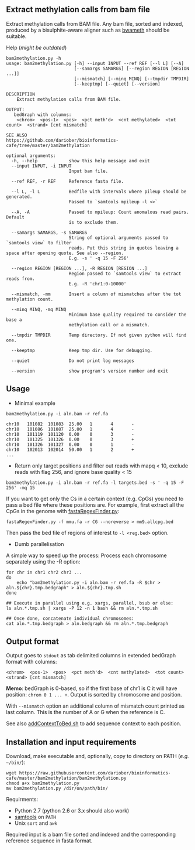 ## Extract methylation calls from bam file

Extract methylation calls from BAM file. Any bam file, sorted and indexed, produced by a bisulphite-aware aligner such as [bwameth](https://github.com/brentp/bwa-meth) should be suitable.

Help (*might be outdated*)

```
bam2methylation.py -h
usage: bam2methylation.py [-h] --input INPUT --ref REF [--l L] [--A]
                          [--samargs SAMARGS] [--region REGION [REGION ...]]
                          [--mismatch] [--minq MINQ] [--tmpdir TMPDIR]
                          [--keeptmp] [--quiet] [--version]

DESCRIPTION
    Extract methylation calls from BAM file.
    
OUTPUT:
   bedGraph with columns:
    <chrom>  <pos-1>  <pos>  <pct meth'd>  <cnt methylated>  <tot count>  <strand> [cnt mismatch]

SEE ALSO
https://github.com/dariober/bioinformatics-cafe/tree/master/bam2methylation

optional arguments:
  -h, --help            show this help message and exit
  --input INPUT, -i INPUT
                        Input bam file.
                                           
  --ref REF, -r REF     Reference fasta file.
                                           
  --l L, -l L           Bedfile with intervals where pileup should be generated.
                        Passed to `samtools mpileup -l <>`
                                           
  --A, -A               Passed to mpileup: Count anomalous read pairs. Default
                        is to exclude them.
                                           
  --samargs SAMARGS, -s SAMARGS
                        String of optional arguments passed to `samtools view` to filter
                        reads. Put this string in quotes leaving a space after opening quote. See also --region. 
                        E.g. -s ' -q 15 -F 256'
                                           
  --region REGION [REGION ...], -R REGION [REGION ...]
                        Region passed to `samtools view` to extract reads from.
                        E.g. -R 'chr1:0-10000'
                                           
  --mismatch, -mm       Insert a column of mismatches after the tot methylation count.
                                           
  --minq MINQ, -mq MINQ
                        Minimum base quality required to consider the base a
                        methylation call or a mismatch.
                                           
  --tmpdir TMPDIR       Temp directory. If not given python will find one.
                                           
  --keeptmp             Keep tmp dir. Use for debugging.
                                           
  --quiet               Do not print log messages
                                            
  --version             show program's version number and exit
```

## Usage

* Minimal example

```
bam2methylation.py -i aln.bam -r ref.fa

chr10   101082  101083  25.00   1       4       -
chr10   101086  101087  25.00   1       4       -
chr10   101119  101120  0.00    0       3       -
chr10   101325  101326  0.00    0       3       +
chr10   101326  101327  0.00    0       1       -
chr10   102013  102014  50.00   1       2       +
...
```

* Return only target positions and filter out reads with mapq < 10, exclude reads with flag 256, and ignore base quality < 15

```
bam2methylation.py -i aln.bam -r ref.fa -l targets.bed -s ' -q 15 -F 256' -mq 15
```

If you want to get only the Cs in a certain context (e.g. CpGs) you need to pass
a bed file where these positions are. For example, first extract all the CpGs in the genome with
[fastaRegexFinder.py](https://raw.githubusercontent.com/dariober/bioinformatics-cafe/master/fastaRegexFinder.py):

```
fastaRegexFinder.py -f mmu.fa -r CG --noreverse > mm9.allcpg.bed
```

Then pass the bed file of regions of interest to `-l <reg.bed>` option.

* Dumb parallelisation

A simple way to speed up the process: Process each chromosome separately using the -R option:

```
for chr in chr1 chr2 chr3 ...
do
    echo "bam2methylation.py -i aln.bam -r ref.fa -R $chr > aln.${chr}.tmp.bedgraph" > aln.${chr}.tmp.sh
done

## Execute in parallel using e.g. xargs, parallel, bsub or else:
ls aln.*.tmp.sh | xargs -P 12 -n 1 bash && rm aln.*.tmp.sh

## Once done, concatenate individual chromosomes:
cat aln.*.tmp.bedgraph > aln.bedgraph && rm aln.*.tmp.bedgraph
```

## Output format

Output goes to `stdout` as tab delimited columns in extended bedGraph format with columns:

```
<chrom>  <pos-1>  <pos>  <pct meth'd>  <cnt methylated>  <tot count>  <strand> [cnt mismatch]
```

**Memo**: bedGraph is 0-based, so if the first base of chr1 is C it will have position: `chrom 0 1 ... +`. Output is sorted by chromosome and position.

With `--mismatch` option an additional column of mismatch count printed as last column. This is the number of A or G when the reference is C.

See also [addContextToBed.sh](https://github.com/dariober/bioinformatics-cafe/tree/master/addContextToBed) to add sequence context to each position.

## Installation and input requirements

Download, make executable and, optionally, copy to directory on PATH (*e.g.* `~/bin/`):

```
wget https://raw.githubusercontent.com/dariober/bioinformatics-cafe/master/bam2methylation/bam2methylation.py
chmod a+x bam2methylation.py
mv bam2methylation.py /dir/on/path/bin/
```

Requirments:

* Python 2.7 (python 2.6 or 3.x should also work)
* [samtools](http://www.htslib.org/) on `PATH`
* Unix `sort` and `awk`

Required input is a bam file sorted and indexed and the corresponding reference sequence in fasta format.
